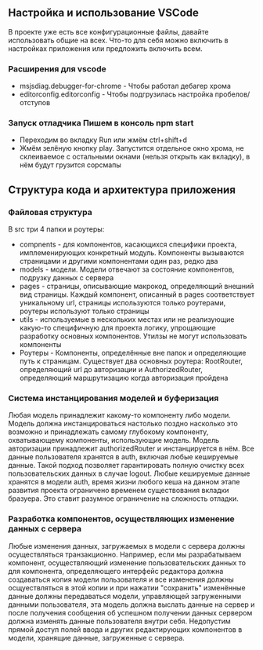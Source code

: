 ## Настройка и использование VSCode

В проекте уже есть все конфигурационные файлы, давайте использовать общие на всех. Что-то для себя можно включить в настройках приложения или предложить включить всем.

### Расширения для vscode
* msjsdiag.debugger-for-chrome - Чтобы работал дебагер хрома
* editorconfig.editorconfig - Чтобы подгрузилась настройка пробелов/отступов

### Запуск отладчика Пишем в консоль npm start
* Переходим во вкладку Run или жмём ctrl+shift+d
* Жмём зелёную кнопку play. Запустится отдельное окно хрома, не склеиваемое с остальными окнами (нельзя открыть как вкладку), в нём будут грузится сорсмапы

## Структура кода и архитектура приложения
### Файловая структура
В src три 4 папки и роутеры:

* compnents - для компонентов, касающихся специфики проекта, имплеменирующих конкретный модуль. Компоненты вызываются страницами и другими компонентами один раз, редко два
* models - модели. Модели отвечают за состояние компонентов, подрузку данных с сервера
* pages - страницы, описывающие макрокод, определяющий внешний вид страницы. Каждый компонент, описанный в pages соответствует уникальному url, страницы используются только роутерами, роутеры используют только страницы
* utils - используемые в нескольких местах или не реализующие какую-то специфичную для проекта логику, упрощающие разработку основных компонентов. Утилзы не могут использовать компоненты
* Роутеры - Компоненты, определённые вне папок и определяющие путь к страницам. Существует два основных роутера: RootRouter, определяющий url до авторизации и AuthorizedRouter, определяющий маршрутизацию когда авторизация пройдена


### Система инстанцирования моделей и буферизация
Любая модель принадлежит какому-то компоненту либо модели. Модель должна инстанцироваться настолько поздно насколько это возможно и принадлежать самому глубокому компоненту, охватывающему компоненты, использующие модель. Модель авторизации принадлежит authorizedRouter и инстанцируется в нём. Все данные пользователя хранятся в auth, включая любые кешируемые данные. Такой подход позволяет гарантировать полную очистку всех пользовательских данных в случае logout. Любые кешируемые данные хранятся в модели auth, время жизни любого кеша на данном этапе развития проекта ограничено временем существования вкладки бразуера. Это ставит разумное ограничение на сложность отладки.

### Разработка компонентов, осуществляющих изменение данных с сервера
Любые изменения данных, загружаемых в модели с сервера должны осуществляться транзакционно. Например, если мы разрабатываем компонент, осуществляющий изменение пользовательских данных то для компонента, определяющего интерфейс редактора должна создаваться копия модели пользователя и все изменения должны осщуествляться в этой копии и при нажатии "сохранить" изменённые данные должны передаваться модели, управляющей загруженными данными пользователя, эта модель должна выслать данные на сервер и после получения сообщения об успешном получении данных сервером должна изменять данные пользователя внутри себя. Недопустим прямой доступ полей ввода и других редактирующих компонентов в модели, хранящие данные, загруженные с сервера.
